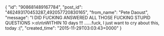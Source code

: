  {
   "id": "908681489167784",
   "post_id": "462493170453287_492057720830165",
   "from_name": "Pete Daoust",
   "message": "I DID FUCKING ANSWERED ALL THOSE FUCKING STUPID QUESTIONS >:o\n\nWITHIN 10 days !!! ......fuck, I just want to cry about this, today :(",
   "created_time": "2015-11-29T03:03:43+0000"
 }
